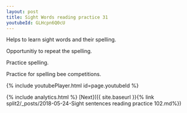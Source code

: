 ```yaml
---
layout: post
title: Sight Words reading practice 31
youtubeId: GLHcpn6Q0cU
---
```

 
 
Helps to learn sight words and their spelling.

Opportunitiy to repeat the spelling. 

Practice spelling. 
 
Practice for spelling bee competitions. 
 
{% include youtubePlayer.html id=page.youtubeId %}
 
 
{% include analytics.html %} 
[Next]({{ site.baseurl }}{% link  split2/_posts/2018-05-24-Sight sentences reading practice 102.md%})
 
